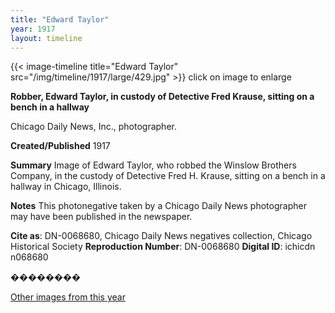 ```yaml
---
title: "Edward Taylor"
year: 1917
layout: timeline
---
```


{{< image-timeline title="Edward Taylor" src="/img/timeline/1917/large/429.jpg" >}}
click on image to enlarge

__**Robber, Edward Taylor, in custody of Detective Fred Krause, sitting on a bench in a hallway**__

Chicago Daily News, Inc., photographer.

**Created/Published**
1917

**Summary**
Image of Edward Taylor, who robbed the Winslow Brothers Company, in the custody of Detective Fred H. Krause, sitting on a bench in a hallway in Chicago, Illinois.

**Notes**
This photonegative taken by a Chicago Daily News photographer may have been published in the newspaper.

__Cite as__: DN-0068680, Chicago Daily News negatives collection, Chicago Historical Society
__Reproduction Number__: DN-0068680
__Digital ID__: ichicdn n068680

��������

[Other images from this year](/historical/timeline/1917)
